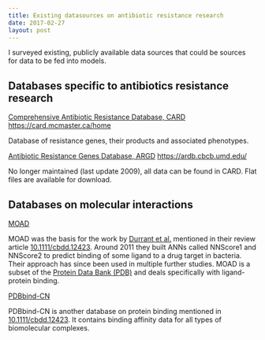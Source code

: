 ```yaml
---
title: Existing datasources on antibiotic resistance research
date: 2017-02-27
layout: post
---
```


I surveyed existing, publicly available data sources that could be sources for data to be fed into models. 

## Databases specific to antibiotics resistance research

[Comprehensive Antibiotic Resistance Database, CARD](https://card.mcmaster.ca/home)  https://card.mcmaster.ca/home

Database of resistance genes, their products and associated phenotypes.

[Antibiotic Resistance Genes Database, ARGD](https://ardb.cbcb.umd.edu/) https://ardb.cbcb.umd.edu/

No longer maintained (last update 2009), all data can be found in CARD. Flat files are available for download.

## Databases on molecular interactions

[MOAD](http://bindingmoad.org/)

MOAD was the basis for the work by [Durrant et al.](https://amarolab.ucsd.edu/~jdurrant/) mentioned in their review article [10.1111/cbdd.12423](https://doi.org/10.1111/cbdd.12423). Around 2011 they built ANNs called NNScore1 and NNScore2 to predict binding of some ligand to a drug target in bacteria. Their approach has since been used in multiple further studies. MOAD is a subset of the [Protein Data Bank (PDB)](http://www.rcsb.org/pdb/home/home.do) and deals specifically with ligand-protein binding.

[PDBbind-CN](http://www.pdbbind.org.cn/)

PDBbind-CN is another database on protein binding mentioned in [10.1111/cbdd.12423](https://doi.org/10.1111/cbdd.12423). It contains binding affinity data for all types of biomolecular complexes.






